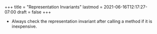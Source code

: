+++
title = "Representation Invariants"
lastmod = 2021-06-16T12:17:27-07:00
draft = false
+++

-   Always check the representation invariant after calling a method if it is inexpensive.